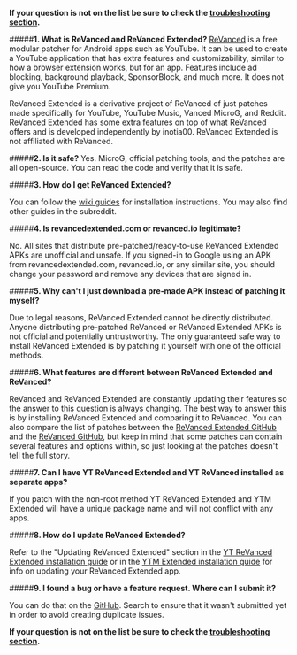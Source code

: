 **If your question is not on the list be sure to check the [troubleshooting section](https://www.reddit.com/r/revancedextended/wiki/troubleshooting/).**




#####**1. What is ReVanced and ReVanced Extended?**
[ReVanced](https://github.com/revanced) is a free modular patcher for Android apps such as YouTube. It can be used to create a YouTube application that has extra features and customizability, similar to how a browser extension works, but for an app. Features include ad blocking, background playback, SponsorBlock, and much more. It does not give you YouTube Premium.

ReVanced Extended is a derivative project of ReVanced of just patches made specifically for YouTube, YouTube Music, Vanced MicroG, and Reddit. ReVanced Extended has some extra features on top of what ReVanced offers and is developed independently by inotia00. ReVanced Extended is not affiliated with ReVanced.



#####**2. Is it safe?**
Yes. MicroG, official patching tools, and the patches are all open-source. You can read the code and verify that it is safe.



#####**3. How do I get ReVanced Extended?**

You can follow the [wiki guides](https://www.reddit.com/r/revancedextended/wiki/guide/) for installation instructions. You may also find other guides in the subreddit.



#####**4. Is revancedextended.com or revanced.io legitimate?**

No. All sites that distribute pre-patched/ready-to-use ReVanced Extended APKs are unofficial and unsafe. If you signed-in to Google using an APK from revancedextended.com, revanced.io, or any similar site, you should change your password and remove any devices that are signed in.



#####**5. Why can't I just download a pre-made APK instead of patching it myself?**

Due to legal reasons, ReVanced Extended cannot be directly distributed. Anyone distributing pre-patched ReVanced or ReVanced Extended APKs is not official and potentially untrustworthy. The only guaranteed safe way to install ReVanced Extended is by patching it yourself with one of the official methods.



#####**6. What features are different between ReVanced Extended and ReVanced?**

ReVanced and ReVanced Extended are constantly updating their features so the answer to this question is always changing. The best way to answer this is by installing ReVanced Extended and comparing it to ReVanced. You can also compare the list of patches between the [ReVanced Extended GitHub](https://github.com/inotia00/revanced-patches/tree/revanced-extended#readme) and the [ReVanced GitHub](https://github.com/revanced/revanced-patches#readme), but keep in mind that some patches can contain several features and options within, so just looking at the patches doesn't tell the full story.



#####**7. Can I have YT ReVanced Extended and YT ReVanced installed as separate apps?**

If you patch with the non-root method YT ReVanced Extended and YTM Extended will have a unique package name and will not conflict with any apps.



#####**8. How do I update ReVanced Extended?**

Refer to the "Updating ReVanced Extended" section in the [YT ReVanced Extended installation guide](https://www.reddit.com/r/revancedextended/wiki/yt-guide/#wiki_updating_revanced_extended) or in the [YTM Extended installation guide](https://www.reddit.com/r/revancedextended/wiki/ytm-guide/#wiki_updating_revanced_extended) for info on updating your ReVanced Extended app.



#####**9. I found a bug or have a feature request. Where can I submit it?**

You can do that on the [GitHub](https://github.com/inotia00/ReVanced_Extended). Search to ensure that it wasn't submitted yet in order to avoid creating duplicate issues.


**If your question is not on the list be sure to check the [troubleshooting section](https://www.reddit.com/r/revancedextended/wiki/troubleshooting/).**